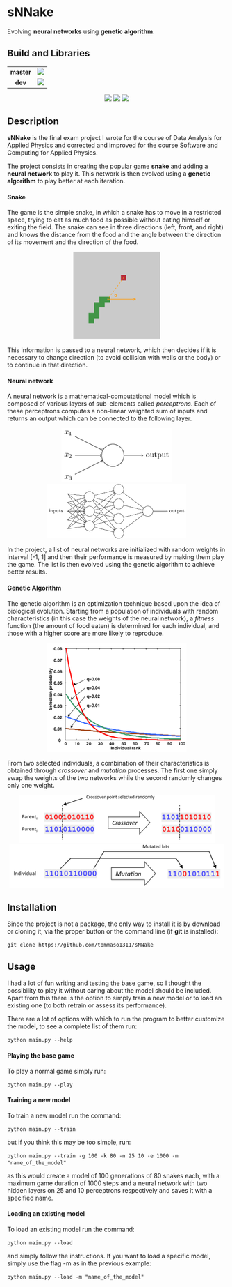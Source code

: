 # sNNake

Evolving **neural networks** using **genetic algorithm**.

## Build and Libraries

<table align="center">
<tr>
<td style="text-align:center"><b>master</td>
<td><img src="https://circleci.com/gh/tommaso1311/sNNake.svg?style=svg"/></td>
</tr>
<tr>
<td style="text-align:center"><b>dev</td>
<td><img src="https://circleci.com/gh/tommaso1311/sNNake/tree/dev.svg?style=svg"/></td>
</tr>
</table>

&NewLine;

<div align="center">
<img src="https://docs.pytest.org/en/latest/_static/pytest1.png" height=75/>
<img src="https://upload.wikimedia.org/wikipedia/commons/thumb/1/1a/NumPy_logo.svg/1280px-NumPy_logo.svg.png" height=75/>
<img src="https://upload.wikimedia.org/wikipedia/commons/a/a9/Pygame_logo.gif" height=75/>
</div>

## Description

**sNNake** is the final exam project I wrote for the course of Data Analysis for Applied Physics and corrected and improved for the course Software and Computing for Applied Physics.

The project consists in creating the popular game **snake** and adding a **neural network** to play it. This network is then evolved using a **genetic algorithm** to play better at each iteration.

#### Snake

The game is the simple snake, in which a snake has to move in a restricted space, trying to eat as much food as possible without eating himself or exiting the field. The snake can see in three directions (left, front, and right) and knows the distance from the food and the angle between the direction of its movement and the direction of the food.

<div align="center">
<img src=".imgs/ambient.png" height=200/>
</div>

This information is passed to a neural network, which then decides if it is necessary to change direction (to avoid collision with walls or the body) or to continue in that direction.

#### Neural network

A neural network is a mathematical-computational model which is composed of various layers of sub-elements called _perceptrons_. Each of these perceptrons computes a non-linear weighted sum of inputs and returns an output which can be connected to the following layer.

<div align="center">
<img src=".imgs/perceptron0.png" height=125/>
<img src=".imgs/ann.png" height=125/>
</div>

In the project, a list of neural networks are initialized with random weights in interval [-1, 1] and then their performance is measured by making them play the game. The list is then evolved using the genetic algorithm to achieve better results.

#### Genetic Algorithm

The genetic algorithm is an optimization technique based upon the idea of biological evolution. Starting from a population of individuals with random characteristics (in this case the weights of the neural network), a _fitness_ function (the amount of food eaten) is determined for each individual, and those with a higher score are more likely to reproduce.

<div align="center">
<img src=".imgs/selection.png" height=250/>
</div>

From two selected individuals, a combination of their characteristics is obtained through _crossover_ and _mutation_ processes. The first  one simply swap the weights of the two networks while the second randomly changes only one weight.

<div align="center">
<img src=".imgs/crossover.png" height=110/>
<img src=".imgs/mutation.png" height=100/>
</div>

## Installation
Since the project is not a package, the only way to install it is by download or cloning it, via the proper button or the command line (if **git** is installed):

	git clone https://github.com/tommaso1311/sNNake
	
## Usage

I had a lot of fun writing and testing the base game, so I thought the possibility to play it without caring about the model should be included. Apart from this there is the option to simply train a new model or to load an existing one (to both retrain or assess its performance).

There are a lot of options with which to run the program to better customize the model, to see a complete list of them run:

	python main.py --help

#### Playing the base game

To play a normal game simply run:

	python main.py --play
	
#### Training a new model

To train a new model run the command:

	python main.py --train
	
but if you think this may be too simple, run:

	python main.py --train -g 100 -k 80 -n 25 10 -e 1000 -m "name_of_the_model"
	
as this would create a model of 100 generations of 80 snakes each, with a maximum game duration of 1000 steps and a neural network with two hidden layers on 25 and 10 perceptrons respectively and saves it with a specified name.

#### Loading an existing model

To load an existing model run the command:

	python main.py --load

and simply follow the instructions.
If you want to load a specific model, simply use the flag -m as in the previous example:

	python main.py --load -m "name_of_the_model"